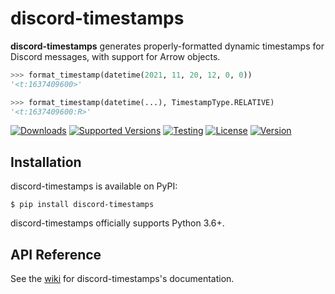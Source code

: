 # discord-timestamps

**discord-timestamps** generates properly-formatted dynamic timestamps for
Discord messages, with support for Arrow objects.

```py
>>> format_timestamp(datetime(2021, 11, 20, 12, 0, 0))
'<t:1637409600>'

>>> format_timestamp(datetime(...), TimestampType.RELATIVE)
'<t:1637409600:R>'
```

[![Downloads](https://pepy.tech/badge/discord-timestamps)](https://pepy.tech/project/discord-timestamps)
[![Supported Versions](https://img.shields.io/pypi/pyversions/discord-timestamps.svg)](https://pypi.org/project/discord-timestamps)
[![Testing](https://img.shields.io/github/workflow/status/bsoyka/discord-timestamps/Test%20with%20pytest?label=tests)](https://github.com/bsoyka/discord-timestamps/actions?query=workflow%3A%22Test+with+pytest%22)
[![License](https://img.shields.io/pypi/l/discord-timestamps)](https://github.com/bsoyka/discord-timestamps/blob/master/LICENSE)
[![Version](https://img.shields.io/pypi/v/discord-timestamps?label=latest)](https://pypi.org/project/discord-timestamps)

## Installation

discord-timestamps is available on PyPI:

```console
$ pip install discord-timestamps
```

discord-timestamps officially supports Python 3.6+.

## API Reference

See the [wiki](https://github.com/bsoyka/discord-timestamps/wiki) for
discord-timestamps's documentation.
